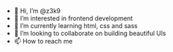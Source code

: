 - 👋 Hi, I’m @z3k9
- 👀 I’m interested in frontend development
- 🌱 I’m currently learning html, css and sass
- 💞️ I’m looking to collaborate on building beautiful UIs
- 📫 How to reach me 

<!---
z3k9/z3k9 is a ✨ special ✨ repository because its `README.md` (this file) appears on your GitHub profile.
You can click the Preview link to take a look at your changes.
--->
